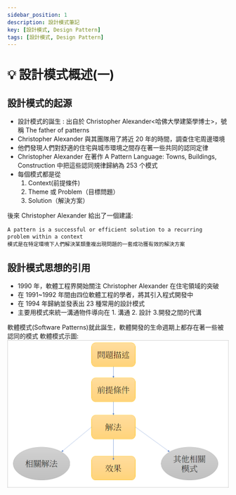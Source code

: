```yaml
---
sidebar_position: 1
description: 設計模式筆記 
key: [設計模式, Design Pattern]
tags: [設計模式, Design Pattern]
---
```


# 💡 設計模式概述(一)

## 設計模式的起源

- 設計模式的誕生 : 出自於 Christopher Alexander<哈佛大學建築學博士>，號稱 The father of patterns
- Christopher Alexander 與其團隊用了將近 20 年的時間，調查住宅周邊環境
- 他們發現人們對舒適的住宅與城市環境之間存在著一些共同的認同定律
- Christopher Alexander 在著作 A Pattern Language: Towns, Buildings, Construction 中把這些認同規律歸納為 253 个模式
- 每個模式都是從
   1. Context(前提條件)
   2. Theme 或 Problem（目標問題）
   3. Solution（解決方案）

後來 Christopher Alexander 給出了一個建議:

```text
A pattern is a successful or efficient solution to a recurring  problem within a context
模式是在特定環境下人們解決某類重複出現問題的一套成功獲有效的解決方案
```

## 設計模式思想的引用

- 1990 年，軟體工程界開始關注 Christopher Alexander 在住宅領域的突破
- 在 1991~1992 年間由四位軟體工程的學者，將其引入程式開發中
- 在 1994 年歸納並發表出 23 種常用的設計模式
- 主要用模式來統一溝通物件導向在 1. 溝通 2. 設計 3.開發之間的代溝

軟體模式(Software Patterns)就此誕生，軟體開發的生命週期上都存在著一些被認同的模式
軟體模式示圖:
![mdImg](https://github.com/LonelyYeezhiChicken/chicken-personal/blob/main/static/mdImgs/designPattern/orverviewP1.png?raw=true)
